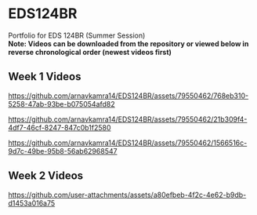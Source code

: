 # EDS124BR
Portfolio for EDS 124BR (Summer Session)
<br>
**Note: Videos can be downloaded from the repository or viewed below in reverse chronological order (newest videos first)**

## Week 1 Videos

https://github.com/arnavkamra14/EDS124BR/assets/79550462/768eb310-5258-47ab-93be-b075054afd82

https://github.com/arnavkamra14/EDS124BR/assets/79550462/21b309f4-4df7-46cf-8247-847c0b1f2580

https://github.com/arnavkamra14/EDS124BR/assets/79550462/1566516c-9d7c-49be-95b8-56ab62968547

## Week 2 Videos

https://github.com/user-attachments/assets/a80efbeb-4f2c-4e62-b9db-d1453a016a75







